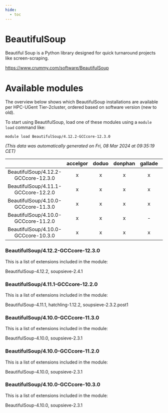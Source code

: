 ```yaml
---
hide:
  - toc
---
```


BeautifulSoup
=============


Beautiful Soup is a Python library designed for quick turnaround projects like screen-scraping.

https://www.crummy.com/software/BeautifulSoup
# Available modules


The overview below shows which BeautifulSoup installations are available per HPC-UGent Tier-2cluster, ordered based on software version (new to old).

To start using BeautifulSoup, load one of these modules using a `module load` command like:

```shell
module load BeautifulSoup/4.12.2-GCCcore-12.3.0
```

*(This data was automatically generated on Fri, 08 Mar 2024 at 09:35:19 CET)*  

| |accelgor|doduo|donphan|gallade|joltik|skitty|
| :---: | :---: | :---: | :---: | :---: | :---: | :---: |
|BeautifulSoup/4.12.2-GCCcore-12.3.0|x|x|x|x|x|x|
|BeautifulSoup/4.11.1-GCCcore-12.2.0|x|x|x|x|x|x|
|BeautifulSoup/4.10.0-GCCcore-11.3.0|x|x|x|x|x|x|
|BeautifulSoup/4.10.0-GCCcore-11.2.0|x|x|x|-|x|x|
|BeautifulSoup/4.10.0-GCCcore-10.3.0|x|x|x|x|x|x|


### BeautifulSoup/4.12.2-GCCcore-12.3.0

This is a list of extensions included in the module:

BeautifulSoup-4.12.2, soupsieve-2.4.1

### BeautifulSoup/4.11.1-GCCcore-12.2.0

This is a list of extensions included in the module:

BeautifulSoup-4.11.1, hatchling-1.12.2, soupsieve-2.3.2.post1

### BeautifulSoup/4.10.0-GCCcore-11.3.0

This is a list of extensions included in the module:

BeautifulSoup-4.10.0, soupsieve-2.3.1

### BeautifulSoup/4.10.0-GCCcore-11.2.0

This is a list of extensions included in the module:

BeautifulSoup-4.10.0, soupsieve-2.3.1

### BeautifulSoup/4.10.0-GCCcore-10.3.0

This is a list of extensions included in the module:

BeautifulSoup-4.10.0, soupsieve-2.3.1